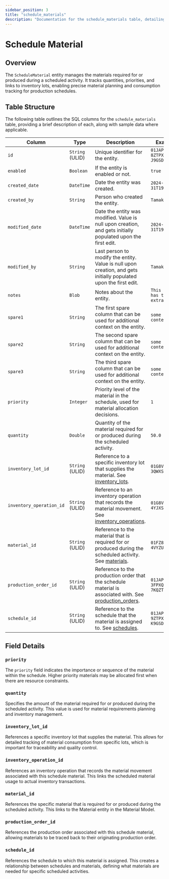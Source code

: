```yaml
---
sidebar_position: 3
title: "schedule_materials"
description: "Documentation for the schedule_materials table, detailing columns and constraints in the database schema."
---
```


# Schedule Material

## Overview

The `ScheduleMaterial` entity manages the materials required for or produced during a scheduled activity. It tracks quantities, priorities, and links to inventory lots, enabling precise material planning and consumption tracking for production schedules.

## Table Structure

The following table outlines the SQL columns for the `schedule_materials` table, providing a brief description of
each, along with sample data where applicable.

| Column                   | Type            | Description                                                                                                                                           | Example                             |
|--------------------------|-----------------|-------------------------------------------------------------------------------------------------------------------------------------------------------|-------------------------------------|
| `id`                     | `String` (ULID) | Unique identifier for the entity.                                                                                                                     | `01JAP8RJBN-8ZTPXSGY-J9GSDPE1`      |
| `enabled`                | `Boolean`       | If the entity is enabled or not.                                                                                                                      | `true`                              |
| `created_date`           | `DateTime`      | Date the entity was created.                                                                                                                          | `2024-12-31T19:48:44Z`              |
| `created_by`             | `String`        | Person who created the entity.                                                                                                                        | `TamakiMES`                         |
| `modified_date`          | `DateTime`      | Date the entity was modified. Value is null upon creation, and gets initially populated upon the first edit.                                          | `2024-12-31T19:48:44Z`              |
| `modified_by`            | `String`        | Last person to modify the entity. Value is null upon creation, and gets initially populated upon the first edit.                                      | `TamakiMES`                         |
| `notes`                  | `Blob`          | Notes about the entity.                                                                                                                               | `This entity has these extra notes` |
| `spare1`                 | `String`        | The first spare column that can be used for additional context on the entity.                                                                         | `some extra context 1`              |
| `spare2`                 | `String`        | The second spare column that can be used for additional context on the entity.                                                                        | `some extra context 2`              |
| `spare3`                 | `String`        | The third spare column that can be used for additional context on the entity.                                                                         | `some extra context 3`              |
| `priority`               | `Integer`       | Priority level of the material in the schedule, used for material allocation decisions.                                                               | `1`                                 |
| `quantity`               | `Double`        | Quantity of the material required for or produced during the scheduled activity.                                                                      | `50.0`                              |
| `inventory_lot_id`       | `String` (ULID) | Reference to a specific inventory lot that supplies the material. See [inventory_lots](../inventory-model/inventory-lot).                             | `01G8V9S9B9-3QWXS4VC`               |
| `inventory_operation_id` | `String` (ULID) | Reference to an inventory operation that records the material movement. See [inventory_operations](../inventory-model/inventory-operation).           | `01G8V9S9B9-4YJXS9W8`               |
| `material_id`            | `String` (ULID) | Reference to the material that is required for or produced during the scheduled activity. See [materials](../material-model/material).                | `01FZ8P9BJN-4VYZUKE1`               |
| `production_order_id`    | `String` (ULID) | Reference to the production order that the schedule material is associated with. See [production_orders](../production-order-model/production-order). | `01JAP8R5RT-3FPXQABY-7KQZT6VF`      |
| `schedule_id`            | `String` (ULID) | Reference to the schedule that the material is assigned to. See [schedules](../schedule-model/schedule).                                              | `01JAP8RJBN-9ZTPXSGY-K9GSDPE2`      |

## Field Details

### `priority`

The `priority` field indicates the importance or sequence of the material within the schedule. Higher priority materials may be allocated first when there are resource constraints.

### `quantity`

Specifies the amount of the material required for or produced during the scheduled activity. This value is used for material requirements planning and inventory management.

### `inventory_lot_id`

References a specific inventory lot that supplies the material. This allows for detailed tracking of material consumption from specific lots, which is important for traceability and quality control.

### `inventory_operation_id`

References an inventory operation that records the material movement associated with this schedule material. This links the scheduled material usage to actual inventory transactions.

### `material_id`

References the specific material that is required for or produced during the scheduled activity. This links to the Material entity in the Material Model.

### `production_order_id`

References the production order associated with this schedule material, allowing materials to be traced back to their originating production order.

### `schedule_id`

References the schedule to which this material is assigned. This creates a relationship between schedules and materials, defining what materials are needed for specific scheduled activities.

